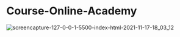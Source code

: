 # Course-Online-Academy

![screencapture-127-0-0-1-5500-index-html-2021-11-17-18_03_12](https://user-images.githubusercontent.com/62913154/142236509-10cc0c53-6082-4d0d-93d5-a0e1961576ef.png)
